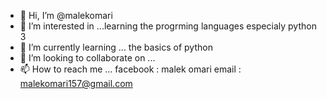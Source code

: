- 👋 Hi, I’m @malekomari
- 👀 I’m interested in ...learning the progrming languages especialy python 3 
- 🌱 I’m currently learning ... the basics of python
- 💞️ I’m looking to collaborate on ... 
- 📫 How to reach me ... 
facebook : malek omari
email : malekomari157@gmail.com


<!---
malekomari/malekomari is a ✨ special ✨ repository because its `README.md` (this file) appears on your GitHub profile.
You can click the Preview link to take a look at your changes.
--->

